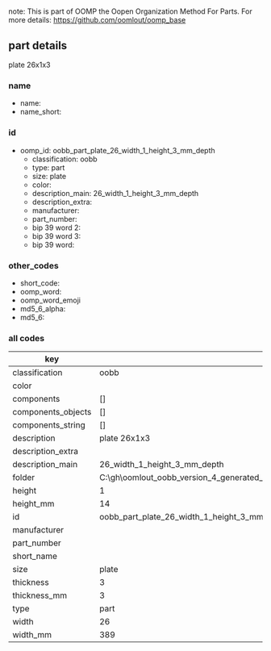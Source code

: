#   

note: This is part of OOMP the Oopen Organization Method For Parts. For more details: https://github.com/oomlout/oomp_base

##  part details



plate 26x1x3

### name
* name: 
* name_short: 
### id
* oomp_id: oobb_part_plate_26_width_1_height_3_mm_depth
  * classification: oobb
  * type: part
  * size: plate
  * color: 
  * description_main: 26_width_1_height_3_mm_depth
  * description_extra: 
  * manufacturer: 
  * part_number: 
  * bip 39 word 2: 
  * bip 39 word 3: 
  * bip 39 word: 

### other_codes
* short_code: 
* oomp_word: 
* oomp_word_emoji 
* md5_6_alpha: 
* md5_6: 









### all codes 
| key | value |  
| --- | --- |  
| classification | oobb |  
| color |  |  
| components | [] |  
| components_objects | [] |  
| components_string | [] |  
| description | plate 26x1x3 |  
| description_extra |  |  
| description_main | 26_width_1_height_3_mm_depth |  
| folder | C:\gh\oomlout_oobb_version_4_generated_parts\things\oobb_part_plate_26_width_1_height_3_mm_depth |  
| height | 1 |  
| height_mm | 14 |  
| id | oobb_part_plate_26_width_1_height_3_mm_depth |  
| manufacturer |  |  
| part_number |  |  
| short_name |  |  
| size | plate |  
| thickness | 3 |  
| thickness_mm | 3 |  
| type | part |  
| width | 26 |  
| width_mm | 389 |  
